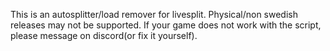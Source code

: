 This is an autosplitter/load remover for livesplit.
Physical/non swedish releases may not be supported. If your game does not work with the script, please message on discord(or fix it yourself).
